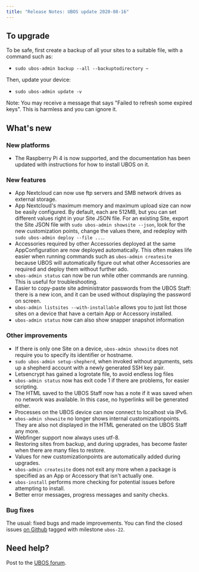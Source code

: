 ```yaml
---
title: "Release Notes: UBOS update 2020-08-16"
---
```


## To upgrade

To be safe, first create a backup of all your sites to a suitable file, with a
command such as:

* ``sudo ubos-admin backup --all --backuptodirectory ~``

Then, update your device:

* ``sudo ubos-admin update -v``

Note: You may receive a message that says "Failed to refresh some expired keys".
This is harmless and you can ignore it.

## What's new

### New platforms

* The Raspberry Pi 4 is now supported, and the documentation has been updated with
  instructions for how to install UBOS on it.

### New features

* App Nextcloud can now use ftp servers and SMB network drives as external storage.
* App Nextcloud's maximum memory and maximum upload size can now be easily configured.
  By default, each are 512MB, but you can set different values right in your Site JSON file.
  For an existing Site, export the Site JSON file with ``sudo ubos-admin showsite --json``,
  look for the new customization points, change the values there, and redeploy with
  ``sudo ubos-admin deploy --file ...``.
* Accessories required by other Accessories deployed at the same AppConfiguration are now
  deployed automatically. This often makes life easier when running commands such as
  ``ubos-admin createsite`` because UBOS will automatically figure out what other Accessories
  are required and deploy them without further ado.
* ``ubos-admin status`` can now be run while other commands are running. This is useful
  for troubleshooting.
* Easier to copy-paste site administrator passwords from the UBOS Staff: there is a new
  icon, and it can be used without displaying the password on screen.
* ``ubos-admin listsites --with-installable`` allows you to just list those sites on a
  device that have a certain App or Accessory installed.
* ``ubos-admin status`` now can also show snapper snapshot information

### Other improvements

* If there is only one Site on a device, ``ubos-admin showsite`` does not require you
  to specify its identifier or hostname.
* ``sudo ubos-admin setup-shepherd``, when invoked without arguments, sets up a
  shepherd account with a newly generated SSH key pair.
* Letsencrypt has gained a logrotate file, to avoid endless log files
* ``ubos-admin status`` now has exit code 1 if there are problems, for easier scripting.
* The HTML saved to the UBOS Staff now has a note if it was saved when no network was
  available. In this case, no hyperlinks will be generated either.
* Processes on the UBOS device can now connect to localhost via IPv6.
* ``ubos-admin showsite`` no longer shows internal customizationpoints. They are also
  not displayed in the HTML generated on the UBOS Staff any more.
* Webfinger support now always uses utf-8.
* Restoring sites from backup, and during upgrades, has become faster when there are
  many files to restore.
* Values for new customizationpoints are automatically added during upgrades.
* ``ubos-admin createsite`` does not exit any more when a package is specified as an
  App or Accessory that isn't actually one.
* ``ubos-install`` performs more checking for potential issues before attempting to
  install.
* Better error messages, progress messages and sanity checks.

### Bug fixes

The usual: fixed bugs and made improvements. You can find the closed issues
[on Github](https://github.com/uboslinux/) tagged with milestone ``ubos-22``.

## Need help?

Post to the [UBOS forum](https://forum.ubos.net/).

